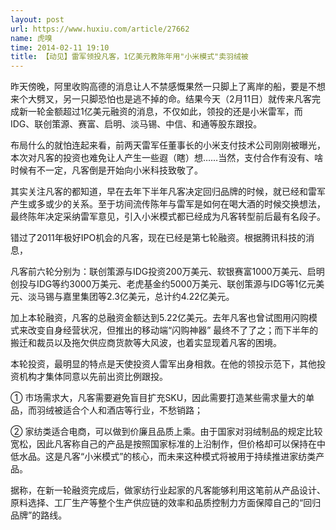 ```yaml
---
layout: post
url: https://www.huxiu.com/article/27662
name: 虎嗅
time: 2014-02-11 19:10
title: 【动见】雷军领投凡客，1亿美元教陈年用"小米模式"卖羽绒被
---
```

昨天傍晚，阿里收购高德的消息让人不禁感慨果然一只脚上了离岸的船，要是不想来个大劈叉，另一只脚恐怕也是逃不掉的命。结果今天（2月11日）就传来凡客完成新一轮金额超过1亿美元融资的消息，不仅如此，领投的还是小米雷军，而IDG、联创策源、赛富、启明、淡马锡、中信、和通等股东跟投。

布局什么的就怕连起来看，前两天雷军任董事长的小米支付技术公司刚刚被曝光，本次对凡客的投资也难免让人产生一些遐（瞎）想……当然，支付合作有没有、啥时候有不一定，凡客倒是开始向小米科技致敬了。

其实关注凡客的都知道，早在去年下半年凡客决定回归品牌的时候，就已经和雷军产生或多或少的关系。至于坊间流传陈年与雷军是如何在喝大酒的时候交换想法，最终陈年决定采纳雷军意见，引入小米模式都已经成为凡客转型前后最有名段子。

错过了2011年极好IPO机会的凡客，现在已经是第七轮融资。根据腾讯科技的消息，

凡客前六轮分别为：联创策源与IDG投资200万美元、软银赛富1000万美元、启明创投与IDG等约3000万美元、老虎基金约5000万美元、联创策源与IDG等1亿元美元、淡马锡与嘉里集团等2.3亿美元，总计约4.22亿美元。

加上本轮融资，凡客的总融资金额达到5.22亿美元。去年凡客也曾试图用闪购模式来改变自身经营状况，但推出的移动端“闪购神器” 最终不了了之；而下半年的搬迁和裁员以及拖欠供应商货款等大风波，也着实显现着凡客的困境。

本轮投资，最明显的特点是天使投资人雷军出身相救。在他的领投示范下，其他投资机构才集体同意以先前出资比例跟投。

① 市场需求大，凡客需要避免盲目扩充SKU，因此需要打造某些需求量大的单品，而羽绒被适合个人和酒店等行业，不愁销路；

② 家纺类适合电商，可以做到价廉且品质上乘。由于国家对羽绒制品的规定比较宽松，因此凡客称自己的产品是按照国家标准的上沿制作，但价格却可以保持在中低水品。这是凡客“小米模式”的核心，而未来这种模式将被用于持续推进家纺类产品。

据称，在新一轮融资完成后，做家纺行业起家的凡客能够利用这笔前从产品设计、原料选择、工厂生产等整个生产供应链的效率和品质控制力方面保障自己的“回归品牌”的路线。

